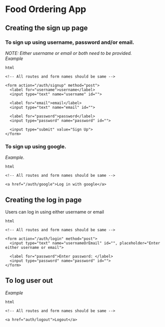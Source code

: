 # Food Ordering App

## Creating the sign up page

### To sign up using username, password and/or email.

_NOTE: Either username or email or both need to be provided._<br>
_Example_

```
html

<!-- All routes and form names should be same -->

<form action="/auth/signup" method="post">
  <label for="username">username</label>
  <input type="text" name="username" id="">

  <label for="email">email</label>
  <input type="text" name="email" id="">

  <label for="password">password</label>
  <input type="password" name="password" id="">

  <input type="submit" value="Sign Up">
</form>
```

### To sign up using google.<br>

_Example._

```
html

<!-- All routes and form names should be same -->

<a href="/auth/google">Log in with google</a>
```

## Creating the log in page

Users can log in using either username or email

```
html

<!-- All routes and form names should be same -->

<form action="/auth/login" method="post">
  <input type="text" name="usernameOrEmail" id="", placeholder="Enter either username or email">

  <label for="password">Enter password: </label>
  <input type="password" name="password" id="">
</form>
```

## To log user out

_Example_

```
html

<!-- All routes and form names should be same -->

<a href="auth/logout">Logout</a>
```
